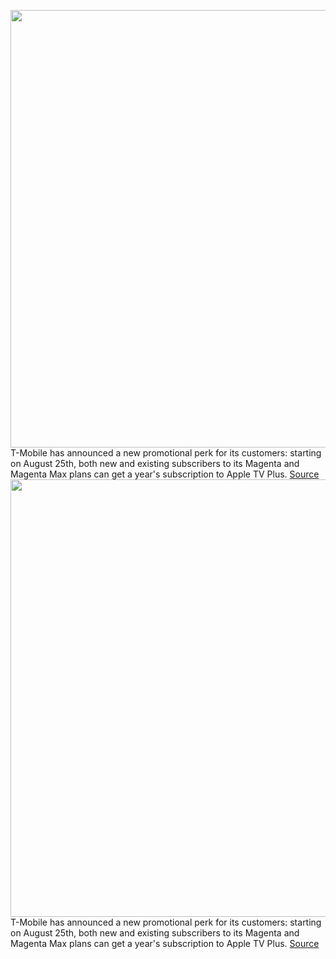 <img src='https://cdn.vox-cdn.com/thumbor/Ms6HJVmTEAspSTvfVPIZBg5OKKw=/0x0:6000x4000/1200x800/filters:focal(2520x1520:3480x2480)/cdn.vox-cdn.com/uploads/chorus_image/image/69763689/Ted_Lasso_Photo_020106.0.jpg' width='700px' /><br/>
T-Mobile has announced a new promotional perk for its customers: starting on August 25th, both new and existing subscribers to its Magenta and Magenta Max plans can get a year's subscription to Apple TV Plus.
<a href='https://www.theverge.com/2021/8/23/22637797/tmobile-free-apple-tv-plus-12-months-magenta-plans'> Source <a/><img src='https://cdn.vox-cdn.com/thumbor/Ms6HJVmTEAspSTvfVPIZBg5OKKw=/0x0:6000x4000/1200x800/filters:focal(2520x1520:3480x2480)/cdn.vox-cdn.com/uploads/chorus_image/image/69763689/Ted_Lasso_Photo_020106.0.jpg' width='700px' /><br/>
T-Mobile has announced a new promotional perk for its customers: starting on August 25th, both new and existing subscribers to its Magenta and Magenta Max plans can get a year's subscription to Apple TV Plus.
<a href='https://www.theverge.com/2021/8/23/22637797/tmobile-free-apple-tv-plus-12-months-magenta-plans'> Source <a/>